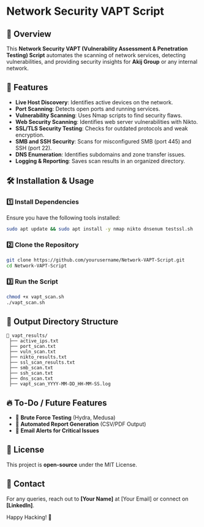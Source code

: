 # Network Security VAPT Script

## 📌 Overview
This **Network Security VAPT (Vulnerability Assessment & Penetration Testing) Script** automates the scanning of network services, detecting vulnerabilities, and providing security insights for **Akij Group** or any internal network.

## 🚀 Features
- **Live Host Discovery**: Identifies active devices on the network.
- **Port Scanning**: Detects open ports and running services.
- **Vulnerability Scanning**: Uses Nmap scripts to find security flaws.
- **Web Security Scanning**: Identifies web server vulnerabilities with Nikto.
- **SSL/TLS Security Testing**: Checks for outdated protocols and weak encryption.
- **SMB and SSH Security**: Scans for misconfigured SMB (port 445) and SSH (port 22).
- **DNS Enumeration**: Identifies subdomains and zone transfer issues.
- **Logging & Reporting**: Saves scan results in an organized directory.

## 🛠️ Installation & Usage
### 1️⃣ Install Dependencies
Ensure you have the following tools installed:
```bash
sudo apt update && sudo apt install -y nmap nikto dnsenum testssl.sh
```

### 2️⃣ Clone the Repository
```bash
git clone https://github.com/yourusername/Network-VAPT-Script.git
cd Network-VAPT-Script
```

### 3️⃣ Run the Script
```bash
chmod +x vapt_scan.sh
./vapt_scan.sh
```

## 📂 Output Directory Structure
```
📁 vapt_results/
 ├── active_ips.txt
 ├── port_scan.txt
 ├── vuln_scan.txt
 ├── nikto_results.txt
 ├── ssl_scan_results.txt
 ├── smb_scan.txt
 ├── ssh_scan.txt
 ├── dns_scan.txt
 ├── vapt_scan_YYYY-MM-DD_HH-MM-SS.log
```

## 🔥 To-Do / Future Features
- 🔹 **Brute Force Testing** (Hydra, Medusa)
- 🔹 **Automated Report Generation** (CSV/PDF Output)
- 🔹 **Email Alerts for Critical Issues**

## 📜 License
This project is **open-source** under the MIT License.

## 📧 Contact
For any queries, reach out to **[Your Name]** at [Your Email] or connect on **[LinkedIn]**.

Happy Hacking! 🚀

